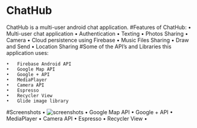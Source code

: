 # ChatHub
ChatHub is a multi-user android chat application.
#Features of ChatHub:
	•	Multi-user chat application
	•	Authentication
	•	Texting
	•	Photos Sharing
	•	Camera
	•	Cloud persistence using Firebase
	•	Music Files Sharing
	•	Draw and Send
	•	Location Sharing
#Some of the API’s and Libraries this application uses:

	•	Firebase Android API
	•	Google Map API
	•	Google + API
	•	MediaPlayer
	•	Camera API
	•	Espresso
	•	Recycler View
	•	Glide image library
#Screenshots
	•	![screenshots](https://github.com/SaiKUndurthi/ChatHub/blob/master/screenshots/Signin.jpeg "Optional Title")
	•	Google Map API
	•	Google + API
	•	MediaPlayer
	•	Camera API
	•	Espresso
	•	Recycler View
	•	
